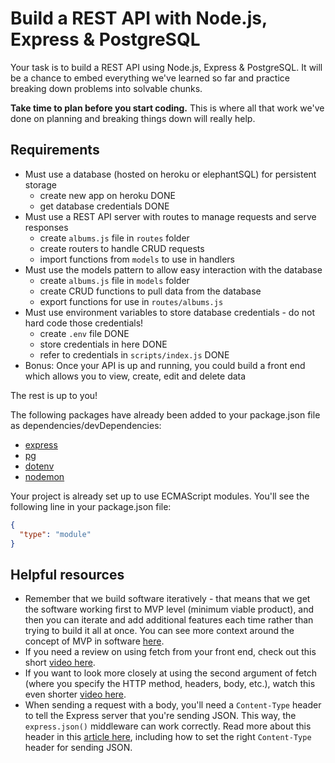 # Build a REST API with Node.js, Express & PostgreSQL

Your task is to build a REST API using Node.js, Express & PostgreSQL. It will be a chance to embed everything we've learned so far and practice breaking down problems into solvable chunks.

**Take time to plan before you start coding.** This is where all that work we've done on planning and breaking things down will really help.

## Requirements

- Must use a database (hosted on heroku or elephantSQL) for persistent storage
  - create new app on heroku DONE
  - get database credentials DONE
- Must use a REST API server with routes to manage requests and serve responses
  - create `albums.js` file in `routes` folder
  - create routers to handle CRUD requests
  - import functions from `models` to use in handlers
- Must use the models pattern to allow easy interaction with the database
  - create `albums.js` file in `models` folder
  - create CRUD functions to pull data from the database
  - export functions for use in `routes/albums.js`
- Must use environment variables to store database credentials - do not hard code those credentials!
  - create `.env` file DONE
  - store credentials in here DONE
  - refer to credentials in `scripts/index.js` DONE
- Bonus: Once your API is up and running, you could build a front end which allows you to view, create, edit and delete data

The rest is up to you!

The following packages have already been added to your package.json file as dependencies/devDependencies:

- [express](https://expressjs.com/)
- [pg](https://node-postgres.com/)
- [dotenv](https://www.npmjs.com/package/dotenv)
- [nodemon](https://www.npmjs.com/package/nodemon)

Your project is already set up to use ECMAScript modules. You'll see the following line in your package.json file:

```json
{
  "type": "module"
}
```

## Helpful resources

- Remember that we build software iteratively - that means that we get the software working first to MVP level (minimum viable product), and then you can iterate and add additional features each time rather than trying to build it all at once. You can see more context around the concept of MVP in software [here](https://www.interaction-design.org/literature/article/minimum-viable-product-mvp-and-design-balancing-risk-to-gain-reward).
- If you need a review on using fetch from your front end, check out this short [video here](https://drive.google.com/file/d/1HWDkpK11y9wgzPURBx5-QSkQHb4Y-XsO/view?usp=sharing).
- If you want to look more closely at using the second argument of fetch (where you specify the HTTP method, headers, body, etc.), watch this even shorter [video here](https://drive.google.com/file/d/1tdgoLo-7GxS9vJtPkYfDlShAuftzZctL/view?usp=sharing).
- When sending a request with a body, you'll need a `Content-Type` header to tell the Express server that you're sending JSON. This way, the `express.json()` middleware can work correctly. Read more about this header in this [article here](https://www.freecodecamp.org/news/what-is-the-correct-content-type-for-json-request-header-mime-type-explained/), including how to set the right `Content-Type` header for sending JSON.
